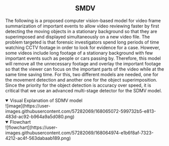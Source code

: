 ## <div align="center">SMDV</div>

The following is a proposed computer vision-based model for video frame summarization of important events to allow video reviewing faster by first detecting the moving objects in a stationary background so that they are superimposed and displayed simultaneously on a new video file. The problem targeted is that forensic investigators spend long periods of time watching CCTV footage in order to look for evidence for a case. However, some videos include long footage of a stationary background with few important events such as people or cars passing by. Therefore, this model will remove all the unnecessary footage and overlay the important footage so that the viewer can focus on the important parts of the video while at the same time saving time. For this, two different models are needed, one for the movement detection and another one for the object superimposition. Since the priority for the object detection is accuracy over speed, it is critical that we use an advanced multi-stage detector for the SDMV model.


<details open>
<summary>Visual Explanation of SDMV model</summary>
![image](https://user-images.githubusercontent.com/57282069/168065072-599732b5-e813-483d-ac92-b964a9a5d080.png)



<details open>
<summary>Flowchart</summary>
  ![flowchart](https://user-images.githubusercontent.com/57282069/168064974-e1b6f8af-7323-4212-ac4f-563dabaab189.png)

